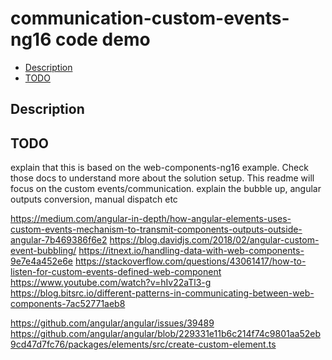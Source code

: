 # communication-custom-events-ng16 code demo

- [Description](#description)
- [TODO](#todo)

## Description

## TODO

explain that this is based on the web-components-ng16 example. Check those docs to understand more about the solution setup. This readme will focus on the custom events/communication.
explain the bubble up, angular outputs conversion, manual dispatch etc

https://medium.com/angular-in-depth/how-angular-elements-uses-custom-events-mechanism-to-transmit-components-outputs-outside-angular-7b469386f6e2
https://blog.davidjs.com/2018/02/angular-custom-event-bubbling/
https://itnext.io/handling-data-with-web-components-9e7e4a452e6e
https://stackoverflow.com/questions/43061417/how-to-listen-for-custom-events-defined-web-component
https://www.youtube.com/watch?v=hIv22aTl3-g
https://blog.bitsrc.io/different-patterns-in-communicating-between-web-components-7ac52771aeb8


https://github.com/angular/angular/issues/39489
https://github.com/angular/angular/blob/229331e11b6c214f74c9801aa52eb9cd47d7fc76/packages/elements/src/create-custom-element.ts
